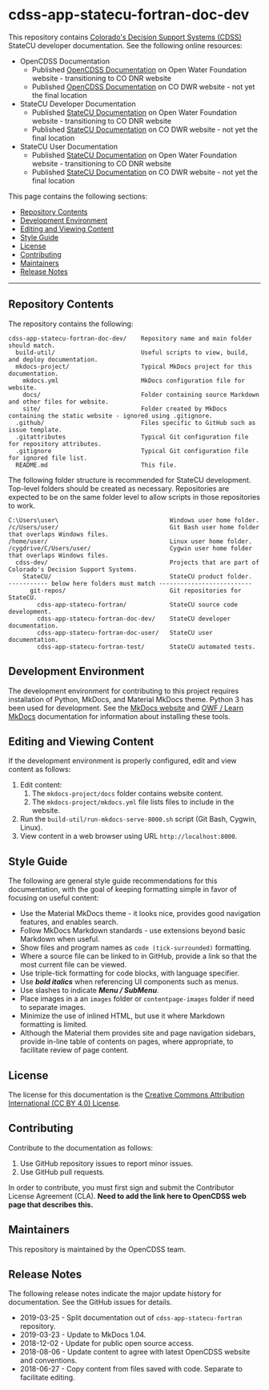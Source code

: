 # cdss-app-statecu-fortran-doc-dev #

This repository contains [Colorado's Decision Support Systems (CDSS)](https://www.colorado.gov/cdss)
StateCU developer documentation.  See the following online resources:

* OpenCDSS Documentation
	+ Published [OpenCDSS Documentation](http://learn.openwaterfoundation.org/cdss-website-opencdss/)
	on Open Water Foundation website - transitioning to CO DNR website
	+ Published [OpenCDSS Documentation](https://storage.googleapis.com/static-cdss-state-co-us/opencdss/latest/)
	on CO DWR website - not yet the final location
* StateCU Developer Documentation
	+ Published [StateCU Documentation](http://learn.openwaterfoundation.org/cdss-app-statecu-fortran-doc-dev/)
	on Open Water Foundation website - transitioning to CO DNR website
	+ Published [StateCU  Documentation](https://storage.googleapis.com/static-cdss-state-co-us/statecu/latest/doc-dev/)
	on CO DWR website - not yet the final location
* StateCU User Documentation
	+ Published [StateCU Documentation](http://learn.openwaterfoundation.org/cdss-app-statecu-fortran-doc-user/)
	on Open Water Foundation website - transitioning to CO DNR website
	+ Published [StateCU  Documentation](https://storage.googleapis.com/static-cdss-state-co-us/statecu/latest/doc-user/)
	on CO DWR website - not yet the final location

This page contains the following sections:

* [Repository Contents](#repository-contents)
* [Development Environment](#development-environment)
* [Editing and Viewing Content](#editing-and-viewing-content)
* [Style Guide](#style-guide)
* [License](#license)
* [Contributing](#contributing)
* [Maintainers](#maintainers)
* [Release Notes](#release-notes)

-----------------

## Repository Contents ##

The repository contains the following:

```text
cdss-app-statecu-fortran-doc-dev/    Repository name and main folder should match.
  build-util/                        Useful scripts to view, build, and deploy documentation.
  mkdocs-project/                    Typical MkDocs project for this documentation.
    mkdocs.yml                       MkDocs configuration file for website.
    docs/                            Folder containing source Markdown and other files for website.
    site/                            Folder created by MkDocs containing the static website - ignored using .gitignore.
  .github/                           Files specific to GitHub such as issue template.
  .gitattributes                     Typical Git configuration file for repository attributes.
  .gitignore                         Typical Git configuration file for ignored file list.
  README.md                          This file.
```

The following folder structure is recommended for StateCU development.
Top-level folders should be created as necessary.
Repositories are expected to be on the same folder level to allow scripts in those repositories to work.

```
C:\Users\user\                               Windows user home folder.
/c/Users/user/                               Git Bash user home folder that overlaps Windows files.
/home/user/                                  Linux user home folder.
/cygdrive/C/Users/user/                      Cygwin user home folder that overlaps Windows files.
  cdss-dev/                                  Projects that are part of Colorado's Decision Support Systems.
    StateCU/                                 StateCU product folder.
----------- below here folders must match --------------------------
      git-repos/                             Git repositories for StateCU.
        cdss-app-statecu-fortran/            StateCU source code development.
        cdss-app-statecu-fortran-doc-dev/    StateCU developer documentation.
        cdss-app-statecu-fortran-doc-user/   StateCU user documentation.
        cdss-app-statecu-fortran-test/       StateCU automated tests.
```

## Development Environment ##

The development environment for contributing to this project requires installation of Python, MkDocs, and Material MkDocs theme.
Python 3 has been used for development.
See the [MkDocs website](https://www.mkdocs.org/) and
[OWF / Learn MkDocs](http://learn.openwaterfoundation.org/owf-learn-mkdocs/)
documentation for information about installing these tools.

## Editing and Viewing Content ##

If the development environment is properly configured, edit and view content as follows:

1. Edit content:
    1. The `mkdocs-project/docs` folder contains website content.
    2. The `mkdocs-project/mkdocs.yml` file lists files to include in the website.
2. Run the `build-util/run-mkdocs-serve-8000.sh` script (Git Bash, Cygwin, Linux).
3. View content in a web browser using URL `http://localhost:8000`.

## Style Guide ##

The following are general style guide recommendations for this documentation,
with the goal of keeping formatting simple in favor of focusing on useful content:

* Use the Material MkDocs theme - it looks nice, provides good navigation features, and enables search.
* Follow MkDocs Markdown standards - use extensions beyond basic Markdown when useful.
* Show files and program names as `code (tick-surrounded)` formatting.
* Where a source file can be linked to in GitHub, provide a link so that the most current file can be viewed.
* Use triple-tick formatting for code blocks, with language specifier.
* Use ***bold italics*** when referencing UI components such as menus.
* Use slashes to indicate ***Menu / SubMenu***.
* Place images in a an `images` folder or `contentpage-images` folder if need to separate images.
* Minimize the use of inlined HTML, but use it where Markdown formatting is limited.
* Although the Material them provides site and page navigation sidebars,
provide in-line table of contents on pages, where appropriate, to facilitate review of page content.

## License ##

The license for this documentation is the
[Creative Commons Attribution International (CC BY 4.0) License](LICENSE.md).

## Contributing ##

Contribute to the documentation as follows:

1. Use GitHub repository issues to report minor issues.
2. Use GitHub pull requests.

In order to contribute, you must first sign and submit the Contributor License Agreement (CLA).
**Need to add the link here to OpenCDSS web page that describes this.**

## Maintainers ##

This repository is maintained by the OpenCDSS team.

## Release Notes ##

The following release notes indicate the major update history for documentation.
See the GitHub issues for details.

* 2019-03-25 - Split documentation out of `cdss-app-statecu-fortran` repository.
* 2019-03-23 - Update to MkDocs 1.04.
* 2018-12-02 - Update for public open source access.
* 2018-08-06 - Update content to agree with latest OpenCDSS website and conventions.
* 2018-06-27 - Copy content from files saved with code.  Separate to facilitate editing.
